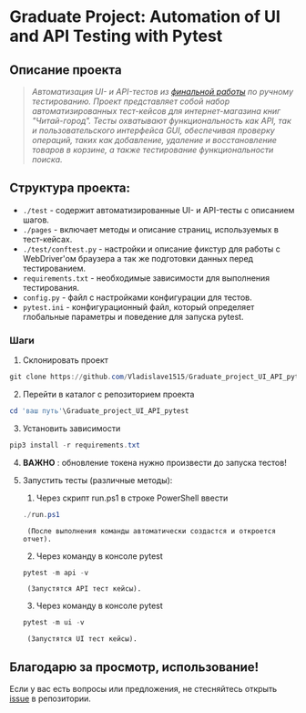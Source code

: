 
# Graduate Project: Automation of UI and API Testing with Pytest

## Описание проекта

>*Автоматизация UI- и API-тестов из [финальной работы](https://qa-student.yonote.ru/share/a68937b3-3c0a-4ed8-9282-5a6b9f7ec8cf) по ручному тестированию.
>Проект представляет собой набор автоматизированных тест-кейсов для интернет-магазина книг "Читай-город".
>Тесты охватывают функциональность как API, так и пользовательского интерфейса GUI,
>обеспечивая проверку операций, таких как добавление, удаление и восстановление товаров в корзине,
>а также тестирование функциональности поиска.*

## Структура проекта:

- `./test` - содержит автоматизированные UI- и API-тесты с описанием шагов.
- `./pages` - включает методы и описание страниц, используемых в тест-кейсах. 
- `./test/conftest.py` - настройки и описание фикстур для работы с WebDriver'ом браузера а так же подготовки данных перед тестированием.
- `requirements.txt` - необходимые зависимости для выполнения тестирования.
- `config.py` - файл с настройками конфигурации для тестов.
- `pytest.ini` - конфигурационный файл, который определяет глобальные параметры и поведение для запуска pytest.


### Шаги

1. Склонировать проект

```powershell
git clone https://github.com/Vladislave1515/Graduate_project_UI_API_pytest.git
```

2. Перейти в каталог с репозиторием проекта

```powershell
cd 'ваш путь'\Graduate_project_UI_API_pytest
```

3. Установить зависимости

```powershell
pip3 install -r requirements.txt
```

4. **ВАЖНО** : обновление токена нужно произвести до запуска тестов!

5. Запустить тесты (различные методы):
    1. Через скрипт run.ps1 в строке PowerShell ввести

    ```powershell
    ./run.ps1
    ```

        (После выполнения команды автоматически создастся и откроется отчет).

    2. Через команду в консоле pytest

    ```powershell
    pytest -m api -v
    ```

        (Запустятся API тест кейсы).

    3. Через команду в консоле pytest

    ```powershell
    pytest -m ui -v
    ```

        (Запустятся UI тест кейсы).

## Благодарю за просмотр, использование!

Если у вас есть вопросы или предложения, не стесняйтесь открыть [issue](https://github.com/Vladislave1515/Graduate_project_UI_API_pytest/issues) в репозитории.
